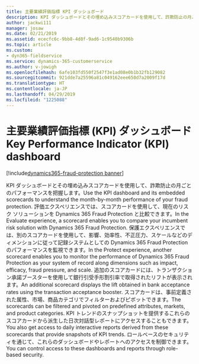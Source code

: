```yaml
---
title: 主要業績評価指標 KPI ダッシュボード
description: KPI ダッシュボードとその埋め込みスコアカードを使用して、詐欺防止の月ごとのパフォーマンスを把握できます。
author: jackwi111
manager: josaw
ms.date: 02/21/2019
ms.assetid: ececfc6c-9bb8-4d8f-9ad6-1c9540b9306b
ms.topic: article
ms.custom:
- dyn365-fieldservice
ms.service: dynamics-365-customerservice
ms.author: v-jowigh
ms.openlocfilehash: 6afe103fd550f2547f3e1ad08e0b1b32fb129082
ms.sourcegitcommit: 921dde7a25596a81c049162eee650d7a2009f17d
ms.translationtype: HT
ms.contentlocale: ja-JP
ms.lasthandoff: 04/29/2019
ms.locfileid: "1225088"
---
```

#  <a name="key-performance-indicator-kpi-dashboard"></a><span data-ttu-id="79aae-103">主要業績評価指標 (KPI) ダッシュボード</span><span class="sxs-lookup"><span data-stu-id="79aae-103">Key Performance Indicator (KPI) dashboard</span></span>
[!include[dynamics365-fraud-protection banner](../../../includes/dynamics365-fraud-protection.md)]






<span data-ttu-id="79aae-104">KPI ダッシュボードとその埋め込みスコアカードを使用して、詐欺防止の月ごとのパフォーマンスを把握します。</span><span class="sxs-lookup"><span data-stu-id="79aae-104">Use the KPI dashboard and its embedded scorecards to understand the month-by-month performance of your fraud protection.</span></span> <span data-ttu-id="79aae-105">評価エクスペリエンスでは、スコアカードを使用して、現在のリスク ソリューションを Dynamics 365 Fraud Protection と比較できます。</span><span class="sxs-lookup"><span data-stu-id="79aae-105">In the Evaluate experience, a scorecard enables you to compare your incumbent risk solution with Dynamics 365 Fraud Protection.</span></span> <span data-ttu-id="79aae-106">保護エクスペリエンスでは、別のスコアカードを使用して、影響、効率性、不正圧力、スケールなどのディメンションに従って記録システムとしての Dynamics 365 Fraud Protection のパフォーマンスを監視できます。</span><span class="sxs-lookup"><span data-stu-id="79aae-106">In the Protect experience, another scorecard enables you to monitor the performance of Dynamics 365 Fraud Protection as your system of record along dimensions such as impact, efficacy, fraud pressure, and scale.</span></span>
<span data-ttu-id="79aae-107">追加のスコアカードには、トランザクション承諾ブースターを使用して銀行引受手形割引率で取得されたリフトが表示されます。</span><span class="sxs-lookup"><span data-stu-id="79aae-107">An additional scorecard displays the lift obtained in bank acceptance rates using the transaction acceptance booster.</span></span> <span data-ttu-id="79aae-108">スコアカードは、事前定義された属性、市場、商品カテゴリでフィルターおよびピボットできます。</span><span class="sxs-lookup"><span data-stu-id="79aae-108">The scorecards can be filtered and pivoted on predefined attributes, markets, and product categories.</span></span> <span data-ttu-id="79aae-109">KPI トレンドのスナップショットを提供するこれらのスコアカードから派生した日次対話型レポートにアクセスすることもできます。</span><span class="sxs-lookup"><span data-stu-id="79aae-109">You also get access to daily interactive reports derived from these scorecards that provide snapshots of KPI trends.</span></span> <span data-ttu-id="79aae-110">ロールベースのセキュリティを通じて、これらのダッシュボードやレポートへのアクセスを制御できます。</span><span class="sxs-lookup"><span data-stu-id="79aae-110">You can control access to these dashboards and reports through role-based security.</span></span>
